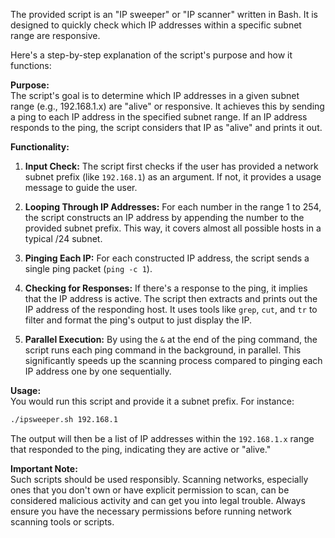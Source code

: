 The provided script is an "IP sweeper" or "IP scanner" written in Bash. It is designed to quickly check which IP addresses within a specific subnet range are responsive.

Here's a step-by-step explanation of the script's purpose and how it functions:

**Purpose:**  
The script's goal is to determine which IP addresses in a given subnet range (e.g., 192.168.1.x) are "alive" or responsive. It achieves this by sending a ping to each IP address in the specified subnet range. If an IP address responds to the ping, the script considers that IP as "alive" and prints it out.

**Functionality:**  

1. **Input Check:** The script first checks if the user has provided a network subnet prefix (like `192.168.1`) as an argument. If not, it provides a usage message to guide the user.

2. **Looping Through IP Addresses:** For each number in the range 1 to 254, the script constructs an IP address by appending the number to the provided subnet prefix. This way, it covers almost all possible hosts in a typical /24 subnet.

3. **Pinging Each IP:** For each constructed IP address, the script sends a single ping packet (`ping -c 1`). 

4. **Checking for Responses:** If there's a response to the ping, it implies that the IP address is active. The script then extracts and prints out the IP address of the responding host. It uses tools like `grep`, `cut`, and `tr` to filter and format the ping's output to just display the IP.

5. **Parallel Execution:** By using the `&` at the end of the ping command, the script runs each ping command in the background, in parallel. This significantly speeds up the scanning process compared to pinging each IP address one by one sequentially.

**Usage:**  
You would run this script and provide it a subnet prefix. For instance:
```bash
./ipsweeper.sh 192.168.1
```
The output will then be a list of IP addresses within the `192.168.1.x` range that responded to the ping, indicating they are active or "alive."

**Important Note:**  
Such scripts should be used responsibly. Scanning networks, especially ones that you don't own or have explicit permission to scan, can be considered malicious activity and can get you into legal trouble. Always ensure you have the necessary permissions before running network scanning tools or scripts.